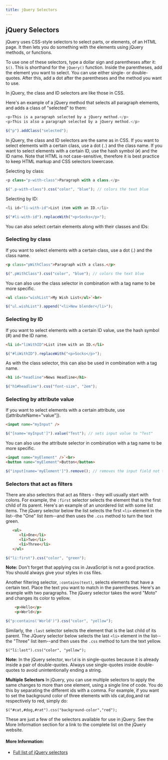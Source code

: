 ```yaml
---
title: jQuery Selectors
---
```


## jQuery Selectors

jQuery uses CSS-style selectors to select parts, or elements, of an HTML page. It then lets you do something with the elements using jQuery methods, or functions.

To use one of these selectors, type a dollar sign and parentheses after it: `$()`. This is shorthand for the `jQuery()` function. Inside the parentheses, add the element you want to select. You can use either single- or double-quotes. After this, add a dot after the parentheses and the method you want to use.

In jQuery, the class and ID selectors are like those in CSS.

Here's an example of a jQuery method that selects all paragraph elements, and adds a class of "selected" to them:

```javascript
<p>This is a paragraph selected by a jQuery method.</p>
<p>This is also a paragraph selected by a jQuery method.</p>

$("p").addClass("selected");
```

In jQuery, the class and ID selectors are the same as in CSS. If you want to select elements with a certain class, use a dot (`.`) and the class name. If you want to select elements with a certain ID, use the hash symbol (`#`) and the ID name. Note that HTML is not case-sensitive, therefore it is best practice to keep HTML markup and CSS selectors lowercase.

Selecting by class:

```javascript
<p class="p-with-class">Paragraph with a class.</p>

$(".p-with-class").css("color", "blue"); // colors the text blue
```

Selecting by ID:

```javascript
<li id="li-with-id">List item with an ID.</li>

$("#li-with-id").replaceWith("<p>Socks</p>");
```

You can also select certain elements along with their classes and IDs:

### Selecting by class
If you want to select elements with a certain class, use a dot (.) and the class name.
```html
<p class="pWithClass">Paragraph with a class.</p>
```
```javascript
$(".pWithClass").css("color", "blue"); // colors the text blue
```

You can also use the class selector in combination with a tag name to be more specific.
```html
<ul class="wishList">My Wish List</ul>`<br>
```
```javascript
$("ul.wishList").append("<li>New blender</li>");
```

### Selecting by ID
If you want to select elements with a certain ID value, use the hash symbol (#) and the ID name.
```html
<li id="liWithID">List item with an ID.</li>
```
```javascript
$("#liWithID").replaceWith("<p>Socks</p>");
```

As with the class selector, this can also be used in combination with a tag name.
```html
<h1 id="headline">News Headline</h1>
```
```javascript
$("h1#headline").css("font-size", "2em");
```

### Selecting by attribute value
If you want to select elements with a certain attribute, use ([attributeName="value"]).
```html
<input name="myInput" />
```
```javascript
$("[name='myInput']").value("Test"); // sets input value to "Test"
```

You can also use the attribute selector in combination with a tag name to be more specific.
```html
<input name="myElement" />`<br>
<button name="myElement">Button</button>
```
```javascript
$("input[name='myElement']").remove(); // removes the input field not the button
```

### Selectors that act as filters
There are also selectors that act as filters - they will usually start with colons. For example, the `:first` selector selects the element that is the first child of its parent. Here's an example of an unordered list with some list items. The jQuery selector below the list selects the first `<li>` element in the list--the "One" list item--and then uses the `.css` method to turn the text green.

```html
   <ul>
      <li>One</li>
      <li>Two</li>
      <li>Three</li>
   </ul>
```
```javascript
$("li:first").css("color", "green");
```

**Note:** Don't forget that applying css in JavaScript is not a good practice. You should always give your styles in css files.

Another filtering selector, `:contains(text)`, selects elements that have a certain text. Place the text you want to match in the parentheses. Here's an example with two paragraphs. The jQuery selector takes the word "Moto" and changes its color to yellow.

```html
    <p>Hello</p>
    <p>World</p>
```
```javascript
$("p:contains('World')").css("color", "yellow");
```

Similarly, the `:last` selector selects the element that is the last child of its parent. The JQuery selector below selects the last `<li>` element in the list--the "Three" list item--and then uses the `.css` method to turn the text yellow.

`$("li:last").css("color", "yellow");`

**Note:** In the jQuery selector, `World` is in single-quotes because it is already inside a pair of double-quotes. Always use single-quotes inside double-quotes to avoid unintentionally ending a string.

**Multiple Selectors**
In jQuery, you can use multiple selectors to apply the same changes to more than one element, using a single line of code. You do this by separating the different ids with a comma. For example, if you want to set the background color of three elements with ids cat,dog,and rat respectively to red, simply do:
```
$("#cat,#dog,#rat").css("background-color","red");
```

These are just a few of the selectors available for use in jQuery. See the More Information section for a link to the complete list on the jQuery website.

#### More Information:
* [Full list of jQuery selectors](http://api.jquery.com/category/selectors/)
